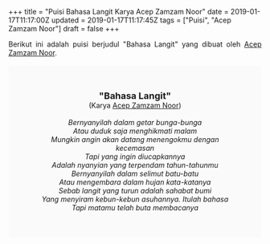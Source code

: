 +++
title = "Puisi Bahasa Langit Karya Acep Zamzam Noor"
date = 2019-01-17T11:17:00Z
updated = 2019-01-17T11:17:45Z
tags = ["Puisi", "Acep Zamzam Noor"]
draft = false
+++

<div dir="ltr" style="text-align: left;" trbidi="on"><div dir="ltr" style="text-align: left;" trbidi="on"><div dir="ltr" style="text-align: left;" trbidi="on"><div style="text-align: justify;">Berikut ini adalah puisi berjudul "Bahasa Langit" yang dibuat oleh <a href="http://ensiklopedia.kemdikbud.go.id/sastra/artikel/Acep_Zamzam_Noer" target="_blank">Acep Zamzam Noor</a>. </div><br /><div style="background: #FAFAFA; font-size: 14px; height: auto; margin: 0 auto; padding: 50px; text-align: center; width: auto;"><span style="font-size: 18px;"><b>"Bahasa Langit"</b></span><br />(Karya <a href="https://www.sekata.web.id/tags/acep-zamzam-noer" target="_blank">Acep Zamzam Noor</a>)<br /><br /><i>Bernyanyilah dalam getar bunga-bunga<br />Atau duduk saja menghikmati malam<br />Mungkin angin akan datang menengokmu dengan kecemasan<br />Tapi yang ingin diucapkannya<br />Adalah nyanyian yang terpendam tahun-tahunmu<br />Bernyanyilah dalam selimut batu-batu<br />Atau mengembara dalam hujan kata-katanya<br />Sebab langit yang turun adalah sahabat bumi<br />Yang menyiram kebun-kebun asuhannya. Itulah bahasa<br />Tapi matamu telah buta membacanya</i></div></div></div></div>
